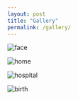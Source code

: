 ```yaml
---
layout: post
title: "Gallery"
permalink: /gallery/
---
```


![face]({{site.baseurl}}/assets/2018-08-24-face.JPG)

![home]({{site.baseurl}}/assets/2018-08-24-home.JPG)

![hospital]({{site.baseurl}}/assets/2018-08-21-hospital.JPG)

![birth]({{site.baseurl}}/assets/2018-08-20-birth.jpg)
